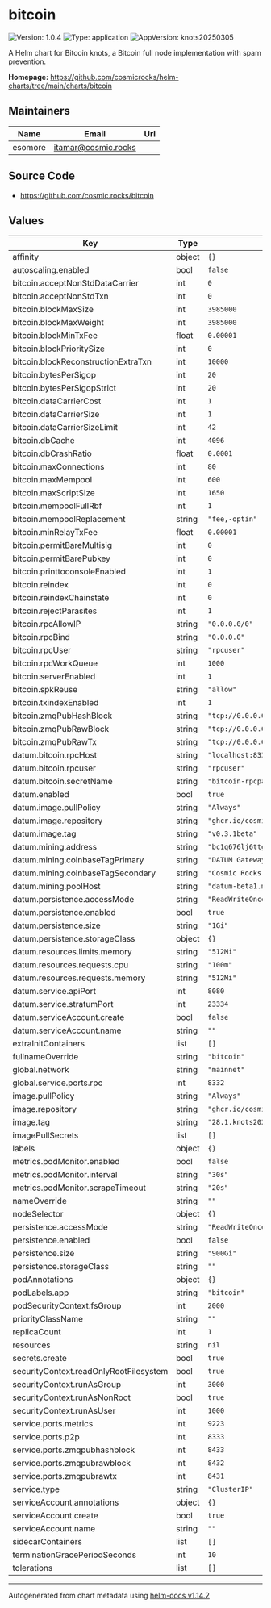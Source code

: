 # bitcoin

![Version: 1.0.4](https://img.shields.io/badge/Version-1.0.4-informational?style=flat-square) ![Type: application](https://img.shields.io/badge/Type-application-informational?style=flat-square) ![AppVersion: knots20250305](https://img.shields.io/badge/AppVersion-knots20250305-informational?style=flat-square)

A Helm chart for Bitcoin knots, a Bitcoin full node implementation with spam prevention.

**Homepage:** <https://github.com/cosmicrocks/helm-charts/tree/main/charts/bitcoin>

## Maintainers

| Name | Email | Url |
| ---- | ------ | --- |
| esomore | <itamar@cosmic.rocks> |  |

## Source Code

* <https://github.com/cosmic.rocks/bitcoin>

## Values

| Key | Type | Default | Description |
|-----|------|---------|-------------|
| affinity | object | `{}` |  |
| autoscaling.enabled | bool | `false` |  |
| bitcoin.acceptNonStdDataCarrier | int | `0` |  |
| bitcoin.acceptNonStdTxn | int | `0` |  |
| bitcoin.blockMaxSize | int | `3985000` |  |
| bitcoin.blockMaxWeight | int | `3985000` |  |
| bitcoin.blockMinTxFee | float | `0.00001` |  |
| bitcoin.blockPrioritySize | int | `0` |  |
| bitcoin.blockReconstructionExtraTxn | int | `10000` |  |
| bitcoin.bytesPerSigop | int | `20` |  |
| bitcoin.bytesPerSigopStrict | int | `20` |  |
| bitcoin.dataCarrierCost | int | `1` |  |
| bitcoin.dataCarrierSize | int | `1` |  |
| bitcoin.dataCarrierSizeLimit | int | `42` |  |
| bitcoin.dbCache | int | `4096` |  |
| bitcoin.dbCrashRatio | float | `0.0001` |  |
| bitcoin.maxConnections | int | `80` |  |
| bitcoin.maxMempool | int | `600` |  |
| bitcoin.maxScriptSize | int | `1650` |  |
| bitcoin.mempoolFullRbf | int | `1` |  |
| bitcoin.mempoolReplacement | string | `"fee,-optin"` |  |
| bitcoin.minRelayTxFee | float | `0.00001` |  |
| bitcoin.permitBareMultisig | int | `0` |  |
| bitcoin.permitBarePubkey | int | `0` |  |
| bitcoin.printtoconsoleEnabled | int | `1` |  |
| bitcoin.reindex | int | `0` |  |
| bitcoin.reindexChainstate | int | `0` |  |
| bitcoin.rejectParasites | int | `1` |  |
| bitcoin.rpcAllowIP | string | `"0.0.0.0/0"` |  |
| bitcoin.rpcBind | string | `"0.0.0.0"` |  |
| bitcoin.rpcUser | string | `"rpcuser"` |  |
| bitcoin.rpcWorkQueue | int | `1000` |  |
| bitcoin.serverEnabled | int | `1` |  |
| bitcoin.spkReuse | string | `"allow"` |  |
| bitcoin.txindexEnabled | int | `1` |  |
| bitcoin.zmqPubHashBlock | string | `"tcp://0.0.0.0:8433"` |  |
| bitcoin.zmqPubRawBlock | string | `"tcp://0.0.0.0:8432"` |  |
| bitcoin.zmqPubRawTx | string | `"tcp://0.0.0.0:8431"` |  |
| datum.bitcoin.rpcHost | string | `"localhost:8332"` |  |
| datum.bitcoin.rpcuser | string | `"rpcuser"` |  |
| datum.bitcoin.secretName | string | `"bitcoin-rpcpassword"` |  |
| datum.enabled | bool | `true` |  |
| datum.image.pullPolicy | string | `"Always"` |  |
| datum.image.repository | string | `"ghcr.io/cosmicrocks/datum"` |  |
| datum.image.tag | string | `"v0.3.1beta"` |  |
| datum.mining.address | string | `"bc1q676lj6ttgpu7p25uk3ex2thyxdrvralct2upl4"` |  |
| datum.mining.coinbaseTagPrimary | string | `"DATUM Gateway"` |  |
| datum.mining.coinbaseTagSecondary | string | `"Cosmic Rocks"` |  |
| datum.mining.poolHost | string | `"datum-beta1.mine.ocean.xyz"` |  |
| datum.persistence.accessMode | string | `"ReadWriteOncePod"` |  |
| datum.persistence.enabled | bool | `true` |  |
| datum.persistence.size | string | `"1Gi"` |  |
| datum.persistence.storageClass | object | `{}` |  |
| datum.resources.limits.memory | string | `"512Mi"` |  |
| datum.resources.requests.cpu | string | `"100m"` |  |
| datum.resources.requests.memory | string | `"512Mi"` |  |
| datum.service.apiPort | int | `8080` |  |
| datum.service.stratumPort | int | `23334` |  |
| datum.serviceAccount.create | bool | `false` |  |
| datum.serviceAccount.name | string | `""` |  |
| extraInitContainers | list | `[]` |  |
| fullnameOverride | string | `"bitcoin"` |  |
| global.network | string | `"mainnet"` |  |
| global.service.ports.rpc | int | `8332` |  |
| image.pullPolicy | string | `"Always"` |  |
| image.repository | string | `"ghcr.io/cosmicrocks/knots"` |  |
| image.tag | string | `"28.1.knots20250305"` |  |
| imagePullSecrets | list | `[]` |  |
| labels | object | `{}` |  |
| metrics.podMonitor.enabled | bool | `false` |  |
| metrics.podMonitor.interval | string | `"30s"` |  |
| metrics.podMonitor.scrapeTimeout | string | `"20s"` |  |
| nameOverride | string | `""` |  |
| nodeSelector | object | `{}` |  |
| persistence.accessMode | string | `"ReadWriteOnce"` |  |
| persistence.enabled | bool | `false` |  |
| persistence.size | string | `"900Gi"` |  |
| persistence.storageClass | string | `""` |  |
| podAnnotations | object | `{}` |  |
| podLabels.app | string | `"bitcoin"` |  |
| podSecurityContext.fsGroup | int | `2000` |  |
| priorityClassName | string | `""` |  |
| replicaCount | int | `1` |  |
| resources | string | `nil` |  |
| secrets.create | bool | `true` |  |
| securityContext.readOnlyRootFilesystem | bool | `true` |  |
| securityContext.runAsGroup | int | `3000` |  |
| securityContext.runAsNonRoot | bool | `true` |  |
| securityContext.runAsUser | int | `1000` |  |
| service.ports.metrics | int | `9223` |  |
| service.ports.p2p | int | `8333` |  |
| service.ports.zmqpubhashblock | int | `8433` |  |
| service.ports.zmqpubrawblock | int | `8432` |  |
| service.ports.zmqpubrawtx | int | `8431` |  |
| service.type | string | `"ClusterIP"` |  |
| serviceAccount.annotations | object | `{}` |  |
| serviceAccount.create | bool | `true` |  |
| serviceAccount.name | string | `""` |  |
| sidecarContainers | list | `[]` |  |
| terminationGracePeriodSeconds | int | `10` |  |
| tolerations | list | `[]` |  |

----------------------------------------------
Autogenerated from chart metadata using [helm-docs v1.14.2](https://github.com/norwoodj/helm-docs/releases/v1.14.2)
